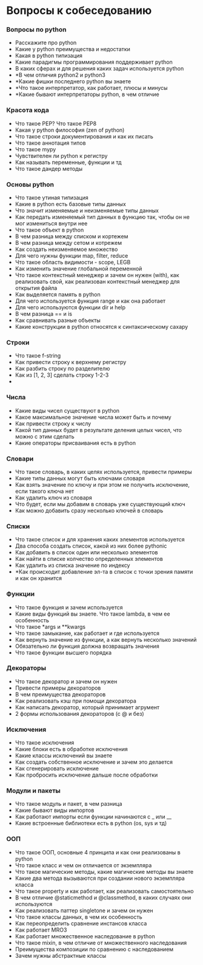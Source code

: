 # Вопросы к собеседованию

### Вопросы по python

- Расскажите про python
- Какие у python преимущества и недостатки
- Какая в python типизация
- Какие парадигмы программирования поддерживает python
- В каких сферах и для решения каких задач используется python
- *В чем отличия python2 и python3
- *Какие фишки последнего python вы знаете
- *Что такое интерпретатор, как работает, плюсы и минусы
- *Какие бывают интерпретаторы python, в чем отличие


### Красота кода

- Что такое PEP? Что такое PEP8
- Какая у python философия (zen of python)
- Что такое строки документирования и как их писать
- Что такое аннотация типов
- Что такое mypy
- Чувствителен ли python к регистру
- Как называть переменные, функции и тд
- Что такое дандер методы

### Основы python

- Что такое утиная типизация
- Какие в python есть базовые типы данных
- Что значит изменяемые и неизменяемые типы данных
- Как передать изменяемый тип данных в функцию так, чтобы он не мог измениться внутри нее
- Что такое объект в python
- В чем разница между списком и кортежем
- В чем разница между сетом и котрежем
- Как создать неизменяемое множество
- Для чего нужны функции map, filter, reduce
- Что такое область видимости - scope, LEGB
- Как изменить значение глобальной переменной
- Что такое контекстный менеджер и зачем он нужен (with), как реализовать свой, как реализован контекстный менеджер для открытия файла
- Как выделяется память в python
- Для чего используется функция range и как она работает
- Для чего используются функции dir и help
- В чем разница == и is
- Как сравнивать разные объекты
- Какие конструкции в python относятся к синтаксическому сахару


### Строки

- Что такое f-string
- Как привести строку к верхнему регистру
- Как разбить строку по разделителю
- Как из [1, 2, 3] сделать строку 1-2-3
- 

### Числа

- Какие виды чисел существуют в python
- Какое максимальное значение числа может быть и почему
- Как привести строку к числу
- Какой тип данных будет в результате деления целых чисел, что можно с этим сделать
- Какие операторы присваивания есть в python

### Словари

- Что такое словарь, в каких целях используется, привести примеры
- Какие типы данных могут быть ключами словаря
- Как взять значение по ключу и при этом не получить исключение, если такого ключа нет
- Как удалить ключ из словаря
- Что будет, если мы добавим в словарь уже существующий ключ
- Как можно добавить сразу несколько ключей в словарь


### Списки

- Что такое список и для хранения каких элементов используется
- Два способа создать список, какой из них более pythonic
- Как добавить в список один или несколько элементов
- Как найти в списке колчество определенных элементов
- Как удалить из списка значение по индексу
- *Как происходит добавление эл-та в список с точки зрения памяти и как он хранится


### Функции

- Что такое функция и зачем используется
- Какие виды функций вы знаете. Что такое lambda, в чем ее особенность
- Что такое *args и **kwargs
- Что такое замыкание, как работает и где используется
- Как вернуть значение из функции, а как вернуть несколько значений
- Обязательно ли функция должна возвращать значения
- Что такое функции высшего порядка


### Декораторы

- Что такое декоратор и зачем он нужен
- Привести примеры декораторов
- В чем преимущества декораторов
- Как реализовать кэш при помощи декоратора
- Как написать декоратор, который принимает агрумент
- 2 формы использования декораторов (c @ и без)

### Исключения

- Что такое исключения
- Какие блоки есть в обработке исключения
- Какие классы исключений вы знаете
- Как создать собственное исключение и зачем это делается
- Как сгенерировать исключение
- Как пробросить исключение дальше после обработки


### Модули и пакеты

- Что такое модуль и пакет, в чем разница
- Какие бывают виды импортов
- Как работают импорты если функции начинаются с _ или __
- Какие встроенные библиотеки есть в python (os, sys и тд)

### ООП

- Что такое ООП, основные 4 принципа и как они реализованы в python
- Что такое класс и чем он отличается от экземпляра
- Что такое магические методы, какие магические методы вы знаете
- Какие два метода вызываются при создании нового экземпляра класса
- Что такое property и как работает, как реализовать самостоятельно
- В чем отличие @staticmethod и @classmethod, в каких случаях они используются
- Как реализовать паттер singletone и зачем он нужен
- Что такое классы данных, в чем их особенность
- Как переопределить сравнение инстансов класса
- Как работает MRO3
- Как работает множественное наследование в python
- Что такое mixin, в чем отличие от множественного наследования
- Преимущества композиции по сравнению с наследованием
- Зачем нужны абстрактные классы


